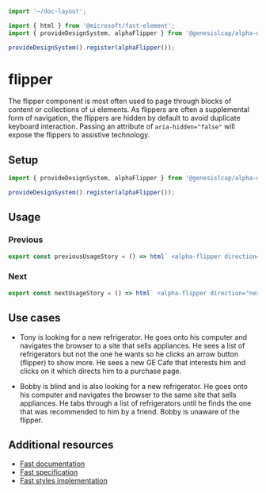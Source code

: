 ```js script
import '~/doc-layout';

import { html } from '@microsoft/fast-element';
import { provideDesignSystem, alphaFlipper } from '@genesislcap/alpha-design-system';

provideDesignSystem().register(alphaFlipper());
```

# flipper

The flipper component is most often used to page through blocks of content or collections of ui elements. As flippers are often a supplemental form of navigation, the flippers are hidden by default to avoid duplicate keyboard interaction. Passing an attribute of `aria-hidden="false"` will expose the flippers to assistive technology.

## Setup

```ts
import { provideDesignSystem, alphaFlipper } from '@genesislcap/alpha-design-system';

provideDesignSystem().register(alphaFlipper());
```

## Usage

### Previous

```js preview-story
export const previousUsageStory = () => html` <alpha-flipper direction="previous"></alpha-flipper> `;
```

### Next

```js preview-story
export const nextUsageStory = () => html` <alpha-flipper direction="next"></alpha-flipper> `;
```

## Use cases

- Tony is looking for a new refrigerator. He goes onto his computer and navigates the browser to a site that sells appliances. He sees a list of refrigerators but not the one he wants so he clicks an arrow button (flipper) to show more. He sees a new GE Cafe that interests him and clicks on it which directs him to a purchase page.

- Bobby is blind and is also looking for a new refrigerator. He goes onto his computer and navigates the browser to the same site that sells appliances. He tabs through a list of refrigerators until he finds the one that was recommended to him by a friend. Bobby is unaware of the flipper.

## Additional resources

- [Fast documentation](https://github.com/microsoft/fast/blob/master/packages/web-components/fast-foundation/src/flipper/README.md)
- [Fast specification](https://github.com/microsoft/fast/blob/master/packages/web-components/fast-foundation/src/flipper/flipper.spec.md)
- [Fast styles implementation](https://github.com/microsoft/fast/blob/master/packages/web-components/fast-components/src/flipper/flipper.styles.ts)
